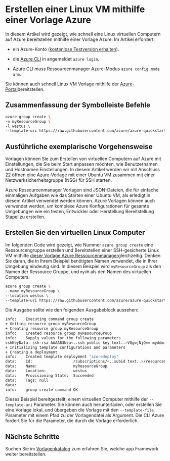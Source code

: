 <properties
    pageTitle="Erstellen einer Linux VM mithilfe einer Vorlage Azure | Microsoft Azure"
    description="Erstellen einer Linux VM auf Azure mithilfe einer Vorlage Azure Ressourcenmanager."
    services="virtual-machines-linux"
    documentationCenter=""
    authors="vlivech"
    manager="timlt"
    editor=""
    tags="azure-service-management,azure-resource-manager" />

<tags
    ms.service="virtual-machines-linux"
    ms.workload="infrastructure-services"
    ms.tgt_pltfrm="vm-linux"
    ms.devlang="na"
    ms.topic="hero-article"
    ms.date="10/24/2016"
    ms.author="v-livech"/>

# <a name="create-a-linux-vm-using-an-azure-template"></a>Erstellen einer Linux VM mithilfe einer Vorlage Azure

In diesem Artikel wird gezeigt, wie schnell eine Linux virtuellen Computern auf Azure bereitstellen mithilfe einer Vorlage Azure.  Im Artikel erfordert:

- ein Azure-Konto ([kostenlose Testversion erhalten](https://azure.microsoft.com/pricing/free-trial/)).

- die [Azure CLI](../xplat-cli-install.md) in angemeldet `azure login`.

- Azure CLI _muss_ Ressourcenmanager Azure-Modus `azure config mode arm`.

Sie können auch schnell Linux VM Vorlage mithilfe der [Azure-Portal](virtual-machines-linux-quick-create-portal.md)bereitstellen.

## <a name="quick-command-summary"></a>Zusammenfassung der Symbolleiste Befehle

```bash
azure group create \
-n myResourceGroup \
-l westus \
--template-uri https://raw.githubusercontent.com/azure/azure-quickstart-templates/master/101-vm-sshkey/azuredeploy.json
```

## <a name="detailed-walkthrough"></a>Ausführliche exemplarische Vorgehensweise

Vorlagen können Sie zum Erstellen von virtuellen Computern auf Azure mit Einstellungen, die Sie beim Start anpassen möchten, wie Benutzernamen und Hostnamen Einstellungen. In diesem Artikel werden wir mit Anschluss 22 öffnen eine Azure-Vorlage mit einer Ubuntu VM zusammen mit einer Netzwerksicherheitsgruppe (NSG) für SSH starten.

Azure Ressourcenmanager Vorlagen sind JSON-Dateien, die für einfache einmaligen Aufgaben wie das Starten einer Ubuntu VM, als erledigt in diesem Artikel verwendet werden können.  Azure Vorlagen können auch verwendet werden, um komplexe Azure Konfigurationen für gesamte Umgebungen wie ein testen, Entwickler oder Herstellung Bereitstellung Stapel zu erstellen.

## <a name="create-the-linux-vm"></a>Erstellen Sie den virtuellen Linux Computer

Im folgenden Code wird gezeigt, wie Nummer `azure group create` eine Ressourcengruppe erstellen und Bereitstellen einer SSH-gesicherte Linux VM mithilfe [dieser Vorlage Azure Ressourcenmanager](https://raw.githubusercontent.com/Azure/azure-quickstart-templates/master/101-vm-sshkey/azuredeploy.json)gleichzeitig. Denken Sie daran, die in Ihrem Beispiel benötigten Namen verwendet, die in Ihrer Umgebung eindeutig sind. In diesem Beispiel wird `myResourceGroup` als den Namen der Ressource Gruppe, und `myVM` als den Namen des virtuellen Computers.

```bash
azure group create \
--name myResourceGroup \
--location westus \
--template-uri https://raw.githubusercontent.com/azure/azure-quickstart-templates/master/101-vm-sshkey/azuredeploy.json
```

Die Ausgabe sollte wie den folgenden Ausgabeblock aussehen:

```bash
info:    Executing command group create
+ Getting resource group myResourceGroup
+ Creating resource group myResourceGroup
info:    Created resource group myResourceGroup
info:    Supply values for the following parameters
sshKeyData: ssh-rsa AAAAB3Nza<..ssh public key text..>VQgwjNjQ== myAdminUser@myVM
+ Initializing template configurations and parameters
+ Creating a deployment
info:    Created template deployment "azuredeploy"
data:    Id:                  /subscriptions/<..subid text..>/resourceGroups/myResourceGroup
data:    Name:                myResourceGroup
data:    Location:            westus
data:    Provisioning State:  Succeeded
data:    Tags: null
data:
info:    group create command OK
```

Dieses Beispiel bereitgestellt, einem virtuellen Computer mithilfe der `--template-uri` Parameter.  Sie können auch herunterladen, oder erstellen Sie eine Vorlage lokal, und übergeben die Vorlage mit den `--template-file` Parameter mit einem Pfad zu der Vorlagendatei als Argument. Die CLI Azure fordert Sie für die Parameter, die durch die Vorlage erforderlich.

## <a name="next-steps"></a>Nächste Schritte

Suchen Sie im [Vorlagenkatalog](https://azure.microsoft.com/documentation/templates/) zum erfahren Sie, welche app Framework weiter bereitstellen.
